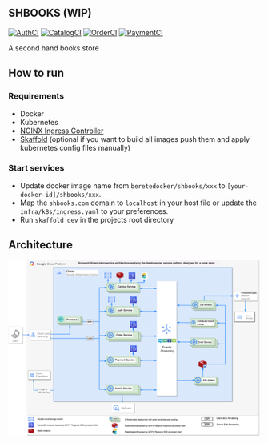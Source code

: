 ## SHBOOKS (WIP)
[![AuthCI](https://github.com/sitatec/SH-Books/actions/workflows/auth-ci.yml/badge.svg)](https://github.com/sitatec/SH-Books/actions/workflows/auth-ci.yml)
[![CatalogCI](https://github.com/sitatec/SH-Books/actions/workflows/catalog-ci.yaml/badge.svg)](https://github.com/sitatec/SH-Books/actions/workflows/catalog-ci.yaml)
[![OrderCI](https://github.com/sitatec/SH-Books/actions/workflows/order-ci.yaml/badge.svg)](https://github.com/sitatec/SH-Books/actions/workflows/order-ci.yaml)
[![PaymentCI](https://github.com/sitatec/SH-Books/actions/workflows/payment-ci.yaml/badge.svg)](https://github.com/sitatec/SH-Books/actions/workflows/payment-ci.yaml) 

A second hand books store

## How to run

### Requirements
- Docker
- Kubernetes
- [NGINX Ingress Controller](https://kubernetes.github.io/ingress-nginx/deploy/)
- [Skaffold](https://skaffold.dev/docs/install/#standalone-binary) (optional if you want to build all images push them and apply kubernetes config files  manually)

### Start services
- Update docker image name from `beretedocker/shbooks/xxx` to `[your-docker-id]/shbooks/xxx`.
- Map the `shbooks.com` domain to `localhost` in your host file or update the `infra/k8s/ingress.yaml` to your preferences.
- Run `skaffold dev` in the projects root directory

## Architecture

![SHBOOKS architecture diagram](https://raw.githubusercontent.com/sitatec/SH-Books/master/docs/diagrams/system-architecture-v2.png)
